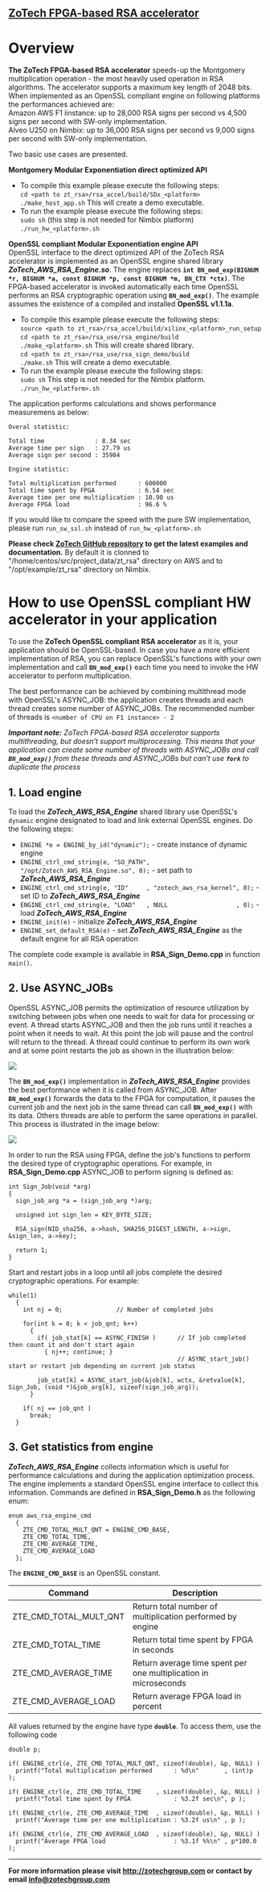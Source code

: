 ## **[ZoTech FPGA-based RSA accelerator](http://zotechgroup.com/)** ##

# Overview #
**The ZoTech FPGA-based RSA accelerator** speeds-up the Montgomery multiplication operation - the most heavily used operation in RSA algorithms. The accelerator supports a maximum key length of 2048 bits. When implemented as an OpenSSL compliant engine on following platforms the performances achieved are:  
  Amazon AWS F1 iinstance: up to 28,000 RSA signs per second vs 4,500 signs per second with SW-only implementation.  
  Alveo U250 on Nimbix:    up to 36,000 RSA signs per second vs 9,000 signs per second with SW-only implementation.  

Two basic use cases are presented.
  
**Montgomery Modular Exponentiation direct optimized API**  
* To compile this example please execute the following steps:  
  `cd <path to zt_rsa>/rsa_accel/build/SDx_<platform>`  
  `./make_host_app.sh` This will create a demo executable.  
* To run the example please execute the following steps:  
  `sudo sh` (this step is not needed for Nimbix platform)  
  `./run_hw_<platform>.sh`


**OpenSSL compliant Modular Exponentiation engine API**  
OpenSSL interface to the direct optimized API of the ZoTech RSA accelerator is implemented as an OpenSSL engine shared library **_ZoTech_AWS_RSA_Engine.so_**. The engine replaces **`int BN_mod_exp(BIGNUM *r, BIGNUM *a, const BIGNUM *p, const BIGNUM *m, BN_CTX *ctx)`**. The FPGA-based accelerator is invoked automatically each time OpenSSL performs an RSA cryptographic operation using **`BN_mod_exp()`**. The example assumes the existence of a compiled and installed **OpenSSL v1.1.1a**.
* To compile this example please execute the following steps:  
  `source <path to zt_rsa>/rsa_accel/build/xilinx_<platform>_run_setup`  
  `cd <path to zt_rsa>/rsa_use/rsa_engine/build`  
  `./make_<platform>.sh` This will create shared library.  
  `cd <path to zt_rsa>/rsa_use/rsa_sign_demo/build`  
  `./make.sh` This will create a demo executable.  
* To run the example please execute the following steps:  
  `sudo sh` This step is not needed for the Nimbix platform.  
  `./run_hw_<platform>.sh`

The application performs calculations and shows performance measuremens as below:

    Overal statistic:
    
    Total time              : 8.34 sec
    Average time per sign   : 27.79 us
    Average sign per second : 35984
    
    Engine statistic:

    Total multiplication performed      : 600000
    Total time spent by FPGA            : 6.54 sec
    Average time per one multiplication : 10.90 us
    Average FPGA load                   : 96.6 %

If you would like to compare the speed with the pure SW implementation, please run `run_sw_ssl.sh` instead of `run_hw_<platform>.sh`

**Please check [ZoTech GitHub repository](https://github.com/ZoTechGroup/zt_rsa "ZoTech GitHub repository") to get the latest examples and documentation.** By default it is clonned to "/home/centos/src/project_data/zt_rsa" directory on AWS and to "/opt/example/zt_rsa" directory on Nimbix.

# How to use OpenSSL compliant HW accelerator in your application #

To use the **ZoTech OpenSSL compliant RSA accelerator** as it is, your application should be OpenSSL-based. In case you have a more efficient implementation of RSA, you can replace OpenSSL's functions with your own implementation and call **`BN_mod_exp()`** each time you need to invoke the HW accelerator to perform multiplication.

The best performance can be achieved by combining multithread mode with OpenSSL's ASYNC_JOB: the application creates threads and each thread creates some number of ASYNC_JOBs. The recommended number of threads is `<number of CPU on F1 instance> - 2`

**_Important note:_** *ZoTech FPGA-based RSA accelerator supports multithreading, but doesn't support multiprocessing. This means that your application can create some number of threads with ASYNC_JOBs and call **`BN_mod_exp()`** from these threads and ASYNC_JOBs but can't use **`fork`** to duplicate the process*

## 1. Load engine ##

To load the **_ZoTech_AWS_RSA_Engine_** shared library use OpenSSL's `dynamic` engine designated to load and link external OpenSSL engines. Do the following steps:

* `ENGINE *e = ENGINE_by_id("dynamic");` - create instance of dynamic engine 
* `ENGINE_ctrl_cmd_string(e, "SO_PATH", "/opt/Zotech_AWS_RSA_Engine.so", 0);` - set path to **_ZoTech_AWS_RSA_Engine_**
* `ENGINE_ctrl_cmd_string(e, "ID"     , "zotech_aws_rsa_kernel", 0);` - set ID to **_ZoTech_AWS_RSA_Engine_**
* `ENGINE_ctrl_cmd_string(e, "LOAD"   , NULL                   , 0);` - load **_ZoTech_AWS_RSA_Engine_**
* `ENGINE_init(e)` - initialize **_ZoTech_AWS_RSA_Engine_**
* `ENGINE_set_default_RSA(e)` - set **_ZoTech_AWS_RSA_Engine_** as the default engine for all RSA operation

The complete code example is available in **RSA_Sign_Demo.cpp** in function `main()`.

## 2. Use ASYNC_JOBs ##

OpenSSL ASYNC_JOB permits the optimization of resource utilization by switching between jobs when one needs to wait for data for processing or event. A thread starts ASYNC_JOB and then the job runs until it reaches a point when it needs to wait. At this point the job will pause and the control will return to the thread. A thread could continue to perform its own work and at some point restarts the job as shown in the illustration below:

![](Async_Job.png)

The **`BN_mod_exp()`** implementation in **_ZoTech_AWS_RSA_Engine_** provides the best performance when it is called from ASYNC_JOB. After **`BN_mod_exp()`** forwards the data to the FPGA for computation, it pauses the current job and the next job in the same thread can call **`BN_mod_exp()`** with its data. Others threads are able to perform the same operations in parallel. This process is illustrated in the image below:

![](FPGA.png)

In order to run the RSA using FPGA, define the job's functions to perform the desired type of cryptographic operations. For example, in **RSA_Sign_Demo.cpp** ASYNC_JOB to perform signing is defined as:

    int Sign_Job(void *arg)
    {
      sign_job_arg *a = (sign_job_arg *)arg;
    
      unsigned int sign_len = KEY_BYTE_SIZE;
    
      RSA_sign(NID_sha256, a->hash, SHA256_DIGEST_LENGTH, a->sign,  &sign_len, a->key);
    
      return 1;
    }
    

Start and restart jobs in a loop until all jobs complete the desired cryptographic operations. For example:



    while(1)
      {
        int nj = 0;               // Number of completed jobs

        for(int k = 0; k < job_qnt; k++)
          {
            if( job_stat[k] == ASYNC_FINISH )      // If job completed then count it and don't start again
              { nj++; continue; }
                                                   // ASYNC_start_job() start or restart job depending on current job status

            job_stat[k] = ASYNC_start_job(&job[k], wctx, &retvalue[k], Sign_Job, (void *)&job_arg[k], sizeof(sign_job_arg));
          }

        if( nj == job_qnt )
          break;
      }

## 3. Get statistics from engine ##

**_ZoTech_AWS_RSA_Engine_** collects information which is useful for performance calculations and during the application optimization process. The engine implements a standard OpenSSL engine interface to collect this information. Commands are defined in **RSA_Sign_Demo.h** as the following enum:

    enum aws_rsa_engine_cmd
      {
        ZTE_CMD_TOTAL_MULT_QNT = ENGINE_CMD_BASE,
        ZTE_CMD_TOTAL_TIME,
        ZTE_CMD_AVERAGE_TIME,
        ZTE_CMD_AVERAGE_LOAD
      };

The **`ENGINE_CMD_BASE`** is an OpenSSL constant.

| Command | Description |
|-|-|
|ZTE_CMD_TOTAL_MULT_QNT| Return total number of multiplication performed by engine|
|ZTE_CMD_TOTAL_TIME| Return total time spent by FPGA in seconds|
|ZTE_CMD_AVERAGE_TIME| Return average time spent per one multiplication in microseconds |
|ZTE_CMD_AVERAGE_LOAD| Return average FPGA load in percent|

All values returned by the engine have type **`double`**. To access them, use the following code

    double p;

    if( ENGINE_ctrl(e, ZTE_CMD_TOTAL_MULT_QNT, sizeof(double), &p, NULL) )  
      printf("Total multiplication performed      : %d\n"       , (int)p );

    if( ENGINE_ctrl(e, ZTE_CMD_TOTAL_TIME    , sizeof(double), &p, NULL) )  
      printf("Total time spent by FPGA            : %3.2f sec\n", p );

    if( ENGINE_ctrl(e, ZTE_CMD_AVERAGE_TIME  , sizeof(double), &p, NULL) )  
      printf("Average time per one multiplication : %3.2f us\n" , p );

    if( ENGINE_ctrl(e, ZTE_CMD_AVERAGE_LOAD  , sizeof(double), &p, NULL) )
      printf("Average FPGA load                   : %3.1f %%\n" , p*100.0 );

-------------------

**For more information please visit <http://zotechgroup.com>
or contact by email <info@zotechgroup.com>**
